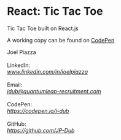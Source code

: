 React: Tic Tac Toe
==================

Tic Tac Toe built on React.js

A working copy can be found on <a href="https://tic-tactoe.glitch.me/" target="_blank">CodePen</a><br>

Joel Piazza<br><br>
LinkedIn:<br> <em>www.linkedin.com/in/joelpiazza</em><br><br>
Email: <br> <em>jdub@quantumleap-recruitment.com</em><br><br>
CodePen:<br> <em>https://codepen.io/j-dub</em><br><br>
GitHub:<br> <em>https://github.com/JP-Dub</em>
